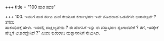 +++
title = "100 ಹಾರ ಪದಕ"

+++
100. ಇವರಿಗೆ ಹಾರ ಕಿರೀಟ ಮಣಿ ಕೇಯೂರ ಕರ್ಣಾಭರಣ ಇವೇ ಮೊದಲಾದ ಒಡವೆಗಳು ಭಾರವಲ್ಲವೇ ? ತೆಗೆದು   
ಹಾಕುವುದಕ್ಕೆ ಹೇಳು. ಇದರಲ್ಲಿ ದಾಕ್ಷಿಣ್ಯವೇನು ? ಈ ಹೆಂಗಸಿಗೆ ಇನ್ನು ಈ ವಸ್ತ್ರಾಭರಣ ಶೃಂಗಾರವೇಕೆ ? ತೆಗೆ, ಇದಕ್ಕೇಕೆ ಹೆಚ್ಚಿಗೆ ವಿಚಾರದ್ದೇನಿದೆ ?” ಎಂದು ಕುರುರಾಜ ದುಶ್ಶಾಸನನಿಗೆ ನೇಮಿಸಿದ.